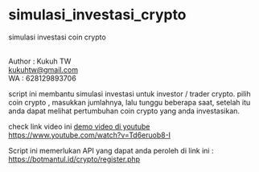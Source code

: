 # simulasi_investasi_crypto
simulasi investasi coin crypto

<br>Author : Kukuh TW
<br>kukuhtw@gmail.com
<br>WA : 628129893706
<br>

script ini membantu simulasi investasi untuk investor / trader crypto.
pilih coin crypto , masukkan jumlahnya, lalu tunggu beberapa saat, setelah itu anda dapat melihat pertumbuhan
coin crypto yang anda investasikan.

check link video ini
<a target="_kukuhtw" href="https://www.youtube.com/watch?v=Td6eruob8-I">demo video di youtube  https://www.youtube.com/watch?v=Td6eruob8-I</a>

Script ini memerlukan API yang dapat anda peroleh di link ini : https://botmantul.id/crypto/register.php


